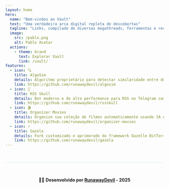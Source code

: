 ```yaml
---
layout: home
hero:
  name: "Bem-vindos ao Vault"
  text: "Uma verdadeira arca digital repleta de descobertas"
  tagline: "Links, compilado de diversas megathreads, ferramentas e recursos incríveis que encontrei pelo caminho. Tudo organizado para curiosos, desenvolvedores, hackers éticos e amantes da tecnologia."
  image:
    src: /pablo.png
    alt: Pablo Avatar
  actions:
    - theme: brand
      text: Explorar Vault
      link: /vault/
features:
  - icon: 🔍
    title: AlgoSim
    details: Algoritmo proprietário para detectar similaridade entre documentos de texto, especialmente útil para consolidação de conteúdo duplicado ou relacionado.
    link: https://github.com/runawaydevil/algosim
  - icon: 🤖
    title: RSS Skull
    details: Bot moderno e de alta performance para RSS no Telegram com descoberta inteligente de feeds e suporte multi-formato.
    link: https://github.com/runawaydevil/rssskull
  - icon: 🎬
    title: Organizer Movies
    details: Organize sua coleção de filmes automaticamente usando IA e a API do The Movie Database (TMDB).
    link: https://github.com/runawaydevil/organizer-movies
  - icon: ⚡
    title: Gazela
    details: Fork customizado e aprimorado do framework Gazelle BitTorrent tracker, focado em experiência do desenvolvedor e práticas modernas de deployment.
    link: https://github.com/runawaydevil/gazela
---
```


<div style="text-align: center; margin-top: 3rem; padding: 2rem; border-top: 1px solid rgba(0, 212, 255, 0.2);">

🏴‍☠️ **Desenvolvido por [RunawayDevil](https://pablo.space) - 2025**

</div>

